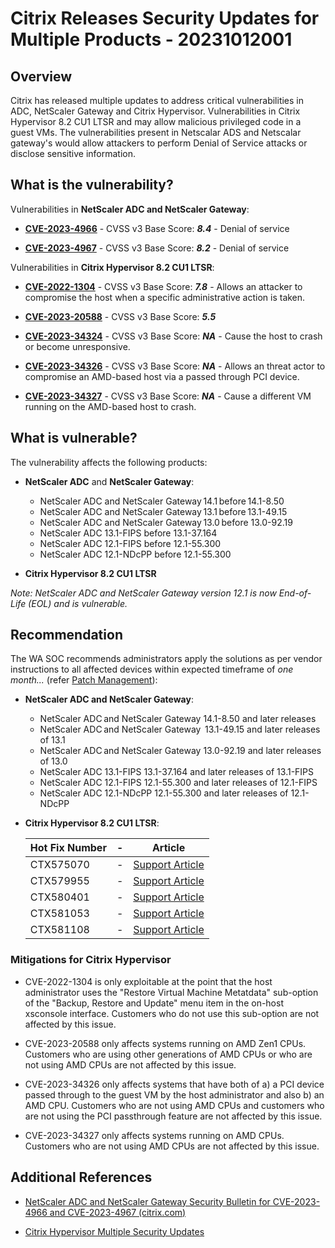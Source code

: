 # Citrix Releases Security Updates for Multiple Products - 20231012001

## Overview

Citrix has released multiple updates to address critical vulnerabilities in ADC, NetScaler Gateway and Citrix Hypervisor. Vulnerabilities in Citrix Hypervisor 8.2 CU1 LTSR and may allow malicious privileged code in a guest VMs. The vulnerabilities present in Netscalar ADS and Netscalar gateway's would allow attackers to perform Denial of Service attacks or disclose sensitive information.

## What is the vulnerability?

Vulnerabilities in **NetScaler ADC and NetScaler Gateway**:

- [**CVE-2023-4966**](https://nvd.nist.gov/vuln/detail/CVE-2023-4966) - CVSS v3 Base Score: ***8.4*** - Denial of service

- [**CVE-2023-4967**](https://nvd.nist.gov/vuln/detail/CVE-2023-4967) - CVSS v3 Base Score: ***8.2*** - Denial of service


Vulnerabilities in **Citrix Hypervisor 8.2 CU1 LTSR**:

- [**CVE-2022-1304**](https://nvd.nist.gov/vuln/detail/CVE-2022-1304) - CVSS v3 Base Score: ***7.8*** - Allows an attacker to compromise the host when a specific administrative action is taken.

- [**CVE-2023-20588**](https://nvd.nist.gov/vuln/detail/CVE-2023-20588) - CVSS v3 Base Score: ***5.5*** 

- [**CVE-2023-34324**](https://nvd.nist.gov/vuln/detail/CVE-2023-34324) - CVSS v3 Base Score: ***NA*** - Cause the host to crash or become unresponsive.

- [**CVE-2023-34326**](https://nvd.nist.gov/vuln/detail/CVE-2023-34326) - CVSS v3 Base Score: ***NA*** - Allows an threat actor to compromise an AMD-based host via a passed through PCI device.

- [**CVE-2023-34327**](https://nvd.nist.gov/vuln/detail/CVE-2023-34327) - CVSS v3 Base Score: ***NA*** - Cause a different VM running on the AMD-based host to crash.


## What is vulnerable?

The vulnerability affects the following products:

- **NetScaler ADC** and **NetScaler Gateway**:

    -   NetScaler ADC and NetScaler Gateway 14.1 before 14.1-8.50
    -   NetScaler ADC and NetScaler Gateway 13.1 before 13.1-49.15
    -   NetScaler ADC and NetScaler Gateway 13.0 before 13.0-92.19
    -   NetScaler ADC 13.1-FIPS before 13.1-37.164
    -   NetScaler ADC 12.1-FIPS before 12.1-55.300
    -   NetScaler ADC 12.1-NDcPP before 12.1-55.300

- **Citrix Hypervisor 8.2 CU1 LTSR**

*Note: NetScaler ADC and NetScaler Gateway version 12.1 is now End-of-Life (EOL) and is vulnerable.*


## Recommendation

The WA SOC recommends administrators apply the solutions as per vendor instructions to all affected devices within expected timeframe of *one month...* (refer [Patch Management](../guidelines/patch-management.md)):

- **NetScaler ADC and NetScaler Gateway**:

    - NetScaler ADC and NetScaler Gateway 14.1-8.50  and later releases
    - NetScaler ADC and NetScaler Gateway  13.1-49.15  and later releases of 13.1
    - NetScaler ADC and NetScaler Gateway 13.0-92.19 and later releases of 13.0  
    - NetScaler ADC 13.1-FIPS 13.1-37.164 and later releases of 13.1-FIPS  
    - NetScaler ADC 12.1-FIPS 12.1-55.300 and later releases of 12.1-FIPS  
    - NetScaler ADC 12.1-NDcPP 12.1-55.300 and later releases of 12.1-NDcPP 


- **Citrix Hypervisor 8.2 CU1 LTSR**: 

    | Hot Fix Number | - | Article  |
    |-----------|---|----------------------------------------------|
    | CTX575070 | - | [Support Article](https://support.citrix.com/article/CTX575070) |
    | CTX579955 | - | [Support Article](https://support.citrix.com/article/CTX579955) |
    | CTX580401 | - | [Support Article](https://support.citrix.com/article/CTX580401) |
    | CTX581053 | - | [Support Article](https://support.citrix.com/article/CTX581053) |
    | CTX581108 | - | [Support Article](https://support.citrix.com/article/CTX581108) |



### Mitigations for Citrix Hypervisor

- CVE-2022-1304 is only exploitable at the point that the host administrator uses the "Restore Virtual Machine Metatdata" sub-option of the "Backup, Restore and Update" menu item in the on-host xsconsole interface. Customers who do not use this sub-option are not affected by this issue.

- CVE-2023-20588 only affects systems running on AMD Zen1 CPUs. Customers who are using other generations of AMD CPUs or who are not using AMD CPUs are not affected by this issue.

- CVE-2023-34326 only affects systems that have both of a) a PCI device passed through to the guest VM by the host administrator and also b) an AMD CPU. Customers who are not using AMD CPUs and customers who are not using the PCI passthrough feature are not affected by this issue.

- CVE-2023-34327 only affects systems running on AMD CPUs. Customers who are not using AMD CPUs are not affected by this issue.


## Additional References

- [NetScaler ADC and NetScaler Gateway Security Bulletin for CVE-2023-4966 and CVE-2023-4967 (citrix.com)](https://support.citrix.com/article/CTX579459/netscaler-adc-and-netscaler-gateway-security-bulletin-for-cve20234966-and-cve20234967)

- [Citrix Hypervisor Multiple Security Updates](https://support.citrix.com/article/CTX575089/citrix-hypervisor-multiple-security-updates)